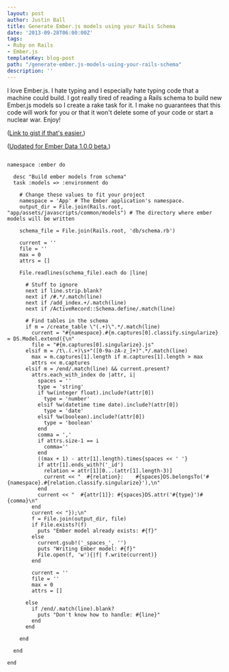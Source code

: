 ```yaml
---
layout: post
author: Justin Ball
title: Generate Ember.js models using your Rails Schema
date: '2013-09-28T06:00:00Z'
tags:
- Ruby on Rails
- Ember.js
templateKey: blog-post
path: "/generate-ember.js-models-using-your-rails-schema"
description: ''
---
```


I love Ember.js. I hate typing and I especially hate typing code that a machine could build. I got really tired of reading 
a Rails schema to build new Ember.js models so I create a rake task for it. I make no guarantees that this code will
work for you or that it won't delete some of your code or start a nuclear war. Enjoy!

(<a href="https://gist.github.com/jbasdf/6744552" title="Generate Ember.js models using your Rails Schema">Link to gist if that's easier.</a>)

(<a href="https://gist.github.com/jbasdf/6786849" title="Generate Ember.js models using your Rails Schema">Updated for Ember Data 1.0.0 beta.</a>)


<pre><code class="ruby">
namespace :ember do

  desc "Build ember models from schema"
  task :models => :environment do

    # Change these values to fit your project
    namespace = 'App' # The Ember application's namespace.
    output_dir = File.join(Rails.root, "app/assets/javascripts/common/models") # The directory where ember models will be written

    schema_file = File.join(Rails.root, 'db/schema.rb')

    current = ''
    file = ''
    max = 0
    attrs = []

    File.readlines(schema_file).each do |line|

      # Stuff to ignore
      next if line.strip.blank?
      next if /#.*/.match(line)
      next if /add_index.+/.match(line)
      next if /ActiveRecord::Schema.define/.match(line)

      # Find tables in the schema
      if m = /create_table \"(.+)\".*/.match(line)
        current = "#{namespace}.#{m.captures[0].classify.singularize} = DS.Model.extend({\n"
        file = "#{m.captures[0].singularize}.js"
      elsif m = /t\.(.+)\s+"([0-9a-zA-z_]+)".*/.match(line)
        max = m.captures[1].length if m.captures[1].length > max
        attrs << m.captures
      elsif m = /end/.match(line) && current.present?
        attrs.each_with_index do |attr, i|
          spaces = ''
          type = 'string'
          if %w(integer float).include?(attr[0])
            type = 'number'
          elsif %w(datetime time date).include?(attr[0])
            type = 'date'
          elsif %w(boolean).include?(attr[0])
            type = 'boolean'
          end
          comma = ','
          if attrs.size-1 == i
            comma=''
          end
          ((max + 1) - attr[1].length).times{spaces << ' '}
          if attr[1].ends_with?('_id')
            relation = attr[1][0...(attr[1].length-3)]
            current << "  #{relation}:    #{spaces}DS.belongsTo('#{namespace}.#{relation.classify.singularize}'),\n"
          end
          current << "  #{attr[1]}: #{spaces}DS.attr('#{type}')#{comma}\n"
        end
        current << "});\n"
        f = File.join(output_dir, file)
        if File.exists?(f)
          puts "Ember model already exists: #{f}"
        else
          current.gsub!('_spaces_', '')
          puts "Writing Ember model: #{f}"
          File.open(f, 'w'){|f| f.write(current)}
        end

        current = ''
        file = ''
        max = 0
        attrs = []

      else
        if /end/.match(line).blank?
          puts "Don't know how to handle: #{line}"
        end
      end

    end

  end

end

</pre></code>
